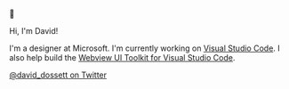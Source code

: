 👋

Hi, I'm David!

I'm a designer at Microsoft. I'm currently working on [Visual Studio Code](https://code.visualstudio.com/). I also help build the [Webview UI Toolkit for Visual Studio Code](https://github.com/microsoft/vscode-webview-ui-toolkit).

[@david_dossett on Twitter](https://twitter.com/david_dossett)
